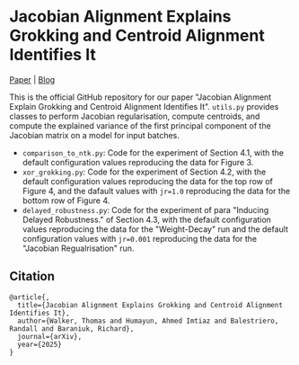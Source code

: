 # Jacobian Alignment Explains Grokking and Centroid Alignment Identifies It

[Paper]() | [Blog](https://thomaswalker1.github.io/blog/centroid_alignment_grokking.html)

This is the official GitHub repository for our paper "Jacobian Alignment Explain Grokking and Centroid Alignment Identifies It". `utils.py` provides classes to perform Jacobian regularisation, compute centroids, and compute the explained variance of the first principal component of the Jacobian matrix on a model for input batches.

- `comparison_to_ntk.py`: Code for the experiment of Section 4.1, with the default configuration values reproducing the data for Figure 3.
- `xor_grokking.py`: Code for the experiment of Section 4.2, with the default configuration values reproducing the data for the top row of Figure 4, and the dafault values with `jr=1.0` reproducing the data for the bottom row of Figure 4.
- `delayed_robustness.py`: Code for the experiment of para "Inducing Delayed Robustness." of Section 4.3, with the default configuration values reproducing the data for the "Weight-Decay" run and the default configuration values with `jr=0.001` reproducing the data for the "Jacobian Regualrisation" run.

## Citation

    @article{,
      title={Jacobian Alignment Explains Grokking and Centroid Alignment Identifies It},
      author={Walker, Thomas and Humayun, Ahmed Imtiaz and Balestriero, Randall and Baraniuk, Richard},
      journal={arXiv},
      year={2025}
    }
